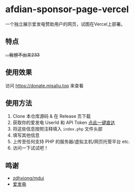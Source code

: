 # afdian-sponsor-page-vercel
一个独立展示爱发电赞助用户的网页，试图在Vercel上部署。

## 特点
~~...我想不出来233~~

## 使用效果
访问 https://donate.misaliu.top 来查看

## 使用方法
1. Clone 本仓库源码 & 在 Release 页下载
2. 获取你的爱发电 UserId 和 API Token [点此一键直达](https://afdian.net/dashboard/dev)
3. 将这些信息按照注释填入 `index.php` 文件头部
4. 填写其他信息
5. 上传至任何支持 PHP 的服务器/虚拟主机/网页托管平台 etc.
6. 访问一下试试吧！

## 鸣谢
* [zdhxiong/mdui](https://github.com/zdhxiong/mdui)
* [爱发电](https://afdian.net)
